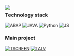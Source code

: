<img align="left" src="https://github-readme-stats.vercel.app/api?username=AES0P&include_all_commits=true&count_private-true&custom_title=AESOP'%20GitHub%20Stats&line_height=30&show_icons=true&hide_border=true&bg_color=192133&title_color=efb752&icon_color=efb752&text_color=70bed9">

### Technology stack

![ABAP](https://img.shields.io/badge/-ABAP-192133?style=flat-square&logo=figma&logoColor=white)
![JAVA](https://img.shields.io/badge/-JAVA-192133?style=flat-square&logo=figma&logoColor=white)
![Python](https://img.shields.io/badge/-Python-192133?style=flat-square&logo=python&logoColor=white)
![JS](https://img.shields.io/badge/-JS-192133?style=flat-square&logo=figma&logoColor=white)

### Main project
[![TSCREEN](https://img.shields.io/badge/-TSCREEN-192133?style=flat-square&logo=figma&logoColor=white)](https://github.com/AES0P/TSCREEN)
[![TALV](https://img.shields.io/badge/-TALV-192133?style=flat-square&logo=figma&logoColor=white)](https://github.com/AES0P/TALV)
